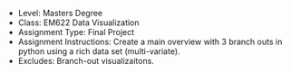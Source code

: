 - Level: Masters Degree
- Class: EM622 Data Visualization
- Assignment Type: Final Project
- Assignment Instructions: Create a main overview with 3 branch outs in python using a rich data set (multi-variate).
- Excludes: Branch-out visualizaitons.
